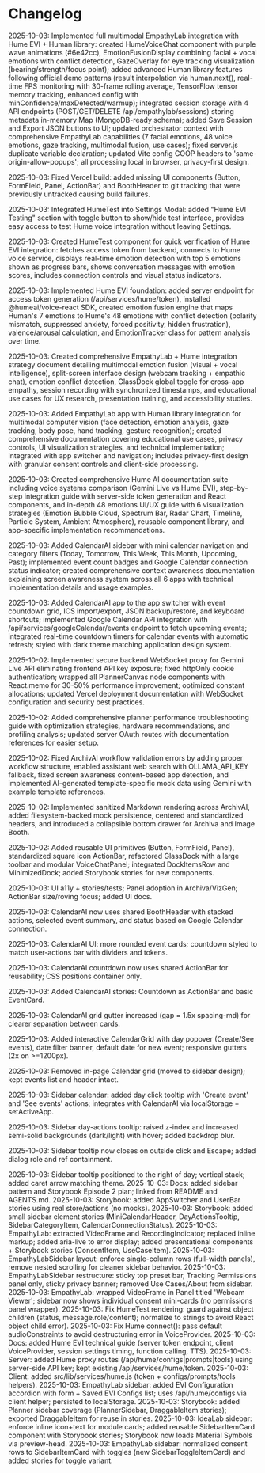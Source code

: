 # Changelog

2025-10-03: Implemented full multimodal EmpathyLab integration with Hume EVI + Human library: created HumeVoiceChat component with purple wave animations (#6e42cc), EmotionFusionDisplay combining facial + vocal emotions with conflict detection, GazeOverlay for eye tracking visualization (bearing/strength/focus point); added advanced Human library features following official demo patterns (result interpolation via human.next(), real-time FPS monitoring with 30-frame rolling average, TensorFlow tensor memory tracking, enhanced config with minConfidence/maxDetected/warmup); integrated session storage with 4 API endpoints (POST/GET/DELETE /api/empathylab/sessions) storing metadata in-memory Map (MongoDB-ready schema); added Save Session and Export JSON buttons to UI; updated orchestrator context with comprehensive EmpathyLab capabilities (7 facial emotions, 48 voice emotions, gaze tracking, multimodal fusion, use cases); fixed server.js duplicate variable declaration; updated Vite config COOP headers to 'same-origin-allow-popups'; all processing local in browser, privacy-first design.

2025-10-03: Fixed Vercel build: added missing UI components (Button, FormField, Panel, ActionBar) and BoothHeader to git tracking that were previously untracked causing build failures.

2025-10-03: Integrated HumeTest into Settings Modal: added "Hume EVI Testing" section with toggle button to show/hide test interface, provides easy access to test Hume voice integration without leaving Settings.

2025-10-03: Created HumeTest component for quick verification of Hume EVI integration: fetches access token from backend, connects to Hume voice service, displays real-time emotion detection with top 5 emotions shown as progress bars, shows conversation messages with emotion scores, includes connection controls and visual status indicators.

2025-10-03: Implemented Hume EVI foundation: added server endpoint for access token generation (/api/services/hume/token), installed @humeai/voice-react SDK, created emotion fusion engine that maps Human's 7 emotions to Hume's 48 emotions with conflict detection (polarity mismatch, suppressed anxiety, forced positivity, hidden frustration), valence/arousal calculation, and EmotionTracker class for pattern analysis over time.

2025-10-03: Created comprehensive EmpathyLab + Hume integration strategy document detailing multimodal emotion fusion (visual + vocal intelligence), split-screen interface design (webcam tracking + empathic chat), emotion conflict detection, GlassDock global toggle for cross-app empathy, session recording with synchronized timestamps, and educational use cases for UX research, presentation training, and accessibility studies.

2025-10-03: Added EmpathyLab app with Human library integration for multimodal computer vision (face detection, emotion analysis, gaze tracking, body pose, hand tracking, gesture recognition); created comprehensive documentation covering educational use cases, privacy controls, UI visualization strategies, and technical implementation; integrated with app switcher and navigation; includes privacy-first design with granular consent controls and client-side processing.

2025-10-03: Created comprehensive Hume AI documentation suite including voice systems comparison (Gemini Live vs Hume EVI), step-by-step integration guide with server-side token generation and React components, and in-depth 48 emotions UI/UX guide with 6 visualization strategies (Emotion Bubble Cloud, Spectrum Bar, Radar Chart, Timeline, Particle System, Ambient Atmosphere), reusable component library, and app-specific implementation recommendations.

2025-10-03: Added CalendarAI sidebar with mini calendar navigation and category filters (Today, Tomorrow, This Week, This Month, Upcoming, Past); implemented event count badges and Google Calendar connection status indicator; created comprehensive context awareness documentation explaining screen awareness system across all 6 apps with technical implementation details and usage examples.

2025-10-03: Added CalendarAI app to the app switcher with event countdown grid, ICS import/export, JSON backup/restore, and keyboard shortcuts; implemented Google Calendar API integration with /api/services/googleCalendar/events endpoint to fetch upcoming events; integrated real-time countdown timers for calendar events with automatic refresh; styled with dark theme matching application design system.

2025-10-02: Implemented secure backend WebSocket proxy for Gemini Live API eliminating frontend API key exposure; fixed httpOnly cookie authentication; wrapped all PlannerCanvas node components with React.memo for 30-50% performance improvement; optimized constant allocations; updated Vercel deployment documentation with WebSocket configuration and security best practices.

2025-10-02: Added comprehensive planner performance troubleshooting guide with optimization strategies, hardware recommendations, and profiling analysis; updated server OAuth routes with documentation references for easier setup.

2025-10-02: Fixed ArchivAI workflow validation errors by adding proper workflow structure, enabled assistant web search with OLLAMA_API_KEY fallback, fixed screen awareness content-based app detection, and implemented AI-generated template-specific mock data using Gemini with example template references.

2025-10-02: Implemented sanitized Markdown rendering across ArchivAI, added filesystem-backed mock persistence, centered and standardized headers, and introduced a collapsible bottom drawer for Archiva and Image Booth.

2025-10-02: Added reusable UI primitives (Button, FormField, Panel), standardized square icon ActionBar, refactored GlassDock with a large toolbar and modular VoiceChatPanel; integrated DockItemsRow and MinimizedDock; added Storybook stories for new components.

2025-10-03: UI a11y + stories/tests; Panel adoption in Archiva/VizGen; ActionBar size/roving focus; added UI docs.

2025-10-03: CalendarAI now uses shared BoothHeader with stacked actions, selected event summary, and status based on Google Calendar connection.

2025-10-03: CalendarAI UI: more rounded event cards; countdown styled to match user-actions bar with dividers and tokens.

2025-10-03: CalendarAI countdown now uses shared ActionBar for reusability; CSS positions container only.

2025-10-03: Added CalendarAI stories: Countdown as ActionBar and basic EventCard.

2025-10-03: CalendarAI grid gutter increased (gap = 1.5x spacing-md) for clearer separation between cards.

2025-10-03: Added interactive CalendarGrid with day popover (Create/See events), date filter banner, default date for new event; responsive gutters (2x on >=1200px).

2025-10-03: Removed in-page Calendar grid (moved to sidebar design); kept events list and header intact.

2025-10-03: Sidebar calendar: added day click tooltip with 'Create event' and 'See events' actions; integrates with CalendarAI via localStorage + setActiveApp.

2025-10-03: Sidebar day-actions tooltip: raised z-index and increased semi-solid backgrounds (dark/light) with hover; added backdrop blur.

2025-10-03: Sidebar tooltip now closes on outside click and Escape; added dialog role and ref containment.

2025-10-03: Sidebar tooltip positioned to the right of day; vertical stack; added caret arrow matching theme.
2025-10-03: Docs: added sidebar pattern and Storybook Episode 2 plan; linked from README and AGENTS.md.
2025-10-03: Storybook: added AppSwitcher and UserBar stories using real store/actions (no mocks).
2025-10-03: Storybook: added small sidebar element stories (MiniCalendarHeader, DayActionsTooltip, SidebarCategoryItem, CalendarConnectionStatus).
2025-10-03: EmpathyLab: extracted VideoFrame and RecordingIndicator; replaced inline markup; added aria-live to error display; added presentational components + Storybook stories (ConsentItem, UseCaseItem).
2025-10-03: EmpathyLabSidebar layout: enforce single-column rows (full-width panels), remove nested scrolling for cleaner sidebar behavior.
2025-10-03: EmpathyLabSidebar restructure: sticky top preset bar, Tracking Permissions panel only, sticky privacy banner; removed Use Cases/About from sidebar.
2025-10-03: EmpathyLab: wrapped VideoFrame in Panel titled 'Webcam Viewer'; sidebar now shows individual consent mini-cards (no permissions panel wrapper).
2025-10-03: Fix HumeTest rendering: guard against object children (status, message.role/content); normalize to strings to avoid React object child error).
2025-10-03: Fix Hume connect(): pass default audioConstraints to avoid destructuring error in VoiceProvider.
2025-10-03: Docs: added Hume EVI technical guide (server token endpoint, client VoiceProvider, session settings timing, function calling, TTS).
2025-10-03: Server: added Hume proxy routes (/api/hume/configs|prompts|tools) using server-side API key; kept existing /api/services/hume/token.
2025-10-03: Client: added src/lib/services/hume.js (token + configs/prompts/tools helpers).
2025-10-03: EmpathyLab sidebar: added EVI Configuration accordion with form + Saved EVI Configs list; uses /api/hume/configs via client helper; persisted to localStorage.
2025-10-03: Storybook: added Planner sidebar coverage (PlannerSidebar, DraggableItem stories); exported DraggableItem for reuse in stories.
2025-10-03: IdeaLab sidebar: enforce inline icon+text for module cards; added reusable SidebarItemCard component with Storybook stories; Storybook now loads Material Symbols via preview-head.
2025-10-03: EmpathyLab sidebar: normalized consent rows to SidebarItemCard with toggles (new SidebarToggleItemCard) and added stories for toggle variant.
